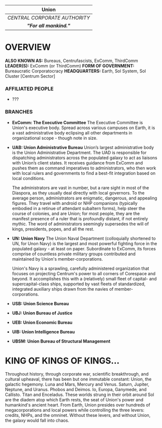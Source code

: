 
|           **Union**           |
| :---------------------------: |
| *CENTRAL CORPORATE AUTHORITY* |
|   ***"For all mankind."***    |
# **OVERVIEW**
**ALSO KNOWN AS:** Bureaus, Centrufascists, ExComm, ThirdComm
**LEADER(S):** ExComm (or ThirdComm)
**FORM OF GOVERNMENT:** Bureaucratic Corporatocracy
**HEADQUARTERS:** Earth, Sol System, Sol Cluster [Centrum Sector]

### **AFFILIATED PEOPLE**
- ???

### **BRANCHES**
- **ExComm: The Executive Committee**
  The Executive Committee is Union's executive body. Spread across various campuses on Earth, it is a vast administrative body eclipsing all other departments in organizational scope - though note in size.



- **UAB: Union Administrative Bureau**
  Union’s largest administrative body is the Union Administrative Department. The UAD is responsible for dispatching administrators across the populated galaxy to act as liaisons with Union’s client states. It receives guidance from ExComm and pushes them as command imperatives to administrators, who then work with local rulers and governments to find a best-fit integration based on local conditions.

  The administrators are vast in number, but a rare sight in most of the Diaspora, as they usually deal directly with local governors. To the average person, administrators are enigmatic, dangerous, and appealing figures. They travel with android or NHP companions (typically embodied in a retinue of attendant subaltern forms), help steer the course of colonies, and are Union; for most people, they are the manifest presence of a ruler that is profoundly distant, if not entirely mythic. The word of administrators seemingly supersedes the will of kings, presidents, popes, and all the rest.

- **UN: Union Navy**
  The Union Naval Department (colloquially shortened to UN, for Unon Navy) is the largest and most powerful fighting force in the populated galaxy - at least on paper. Subordinate to ExComm, its forces comprise of countless private military groups contributed and maintained by Union's member-corporations.

  Union's Navy is a sprawling, carefully administered organization that focuses on projecting Centrum's power to all corners of Corespace and beyond. It accomplishes this with a (relatively) small fleet of capital- and supercapital-class ships, supported by vast fleets of standardized, integrated auxiliary ships drawn from the navies of member-corporations.

- **USB: Union Science Bureau**


- **UBJ: Union Bureau of Justice**
- **UEB: Union Economic Bureau**
- **UIB: Union Intelligence Bureau**
- **UBSM: Union Bureau of Structural Management**



# **KING OF KINGS OF KINGS...**
Throughout history, through corporate war, scientific breakthrough, and cultural upheaval, there has been but one immutable constant: Union, the galactic hegemony. Luna and Mars, Mercury and Venus. Saturn, Jupiter, Neptune, and Uranus. Phobos and Deimos. Io, Europa, Ganymede, and Callisto. Titan and Enceladus. These worlds strung in their orbit around Sol are the diadem atop which Earth rests, the seat of Union's power and humankind's ancient heart. From Earth, Union presides over hundreds of megacorporations and local powers while controlling the three levers: credits, NHPs, and the omninet. Without these levers, and without Union, the galaxy would fall into chaos.

